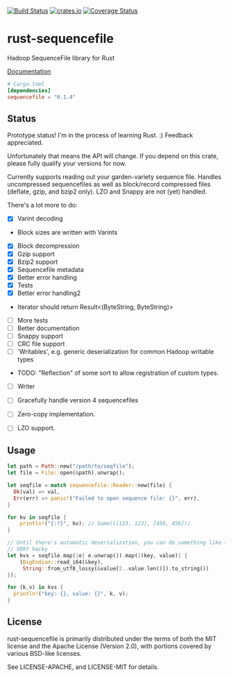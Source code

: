 [![Build Status](https://travis-ci.org/Xorlev/rust-sequencefile.svg?branch=master)](https://travis-ci.org/Xorlev/rust-sequencefile)
[![crates.io](http://meritbadge.herokuapp.com/sequencefile)](https://crates.io/crates/sequencefile)
[![Coverage Status](https://coveralls.io/repos/github/Xorlev/rust-sequencefile/badge.svg?branch=master)](https://coveralls.io/github/Xorlev/rust-sequencefile?branch=master)

# rust-sequencefile
Hadoop SequenceFile library for Rust

[Documentation](https://xorlev.github.io/rust-sequencefile/)

```toml
# Cargo.toml
[dependencies]
sequencefile = "0.1.4"
```

## Status
Prototype status! I'm in the process of learning Rust. :) Feedback appreciated.

Unfortunately that means the API will change. If you depend on this crate, please fully qualify your versions
for now.

Currently supports reading out your garden-variety sequence file. Handles uncompressed sequencefiles
as well as block/record compressed files (deflate, gzip, and bzip2 only). LZO and Snappy are not (yet) handled.

There's a lot more to do:
- [X] Varint decoding
 - Block sizes are written with Varints
- [X] Block decompression
- [X] Gzip support
- [X] Bzip2 support
- [X] Sequencefile metadata
- [X] Better error handling
- [X] Tests
- [X] Better error handling2
 - Iterator should return Result<(ByteString, ByteString)>
- [ ] More tests
- [ ] Better documentation
- [ ] Snappy support
- [ ] CRC file support
- [ ] 'Writables', e.g. generic deserialization for common Hadoop writable types
 - TODO: "Reflection" of some sort to allow registration of custom types.
- [ ] Writer
- [ ] Gracefully handle version 4 sequencefiles
- [ ] Zero-copy implementation.
- [ ] LZO support.


## Usage
```rust
let path = Path::new("/path/to/seqfile");
let file = File::open(&path).unwrap();

let seqfile = match sequencefile::Reader::new(file) {
  Ok(val) => val,
  Err(err) => panic!("Failed to open sequence file: {}", err),
}

for kv in seqfile {
    println!("{:?}", kv); // Some(([123, 123], [456, 456]))
}

// Until there's automatic deserialization, you can do something like this:
// VERY hacky
let kvs = seqfile.map(|e| e.unwrap()).map(|(key, value)| {
    (BigEndian::read_i64(&key),
     String::from_utf8_lossy(&value[2..value.len()]).to_string())
});

for (k,v) in kvs {
  println!("key: {}, value: {}", k, v);
}
```

## License
rust-sequencefile is primarily distributed under the terms of both the MIT license and the Apache License (Version 2.0),
with portions covered by various BSD-like licenses.

See LICENSE-APACHE, and LICENSE-MIT for details.
